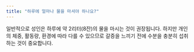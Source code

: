 ```yaml
---
title: "하루에 얼마나 물을 마셔야 하나요?"
---
```


일반적으로 성인은 하루에 약 2리터(8잔)의 물을 마시는 것이 권장됩니다. 하지만 개인의 체중, 활동량, 환경에 따라 다를 수 있으므로 갈증을 느끼기 전에 수분을 충분히 섭취하는 것이 중요합니다.